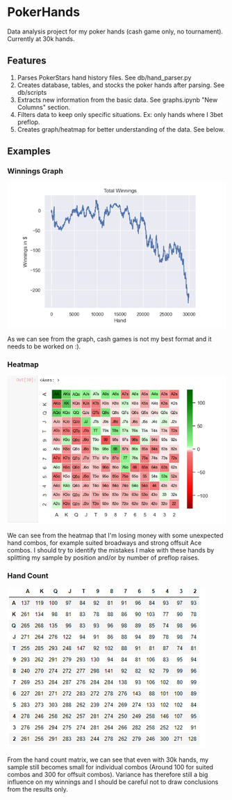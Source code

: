 # PokerHands
Data analysis project for my poker hands (cash game only, no tournament). Currently at 30k hands.

## Features
1. Parses PokerStars hand history files. See db/hand_parser.py
2. Creates database, tables, and stocks the poker hands after parsing. See db/scripts
3. Extracts new information from the basic data. See graphs.ipynb "New Columns" section.
4. Filters data to keep only specific situations. Ex: only hands where I 3bet preflop.
5. Creates graph/heatmap for better understanding of the data. See below.


## Examples
### Winnings Graph

![](/images/WinningsGraphEx.PNG)

As we can see from the graph, cash games is not my best format and it needs to be worked on :).

### Heatmap
![](/images/HeatmapEx.PNG)

We can see from the heatmap that I'm losing money with some unexpected hand combos, for example suited broadways and strong offsuit Ace combos.  I should try to identify the mistakes I make with these hands by splitting my sample by position and/or by number of preflop raises.

### Hand Count
![](/images/HandCountEx.PNG)

From the hand count matrix, we can see that even with 30k hands, my sample still becomes small for individual combos (Around 100 for suited combos and 300 for offsuit combos). Variance has therefore still a big influence on my winnings and I should be careful not to draw conclusions from the results only.
